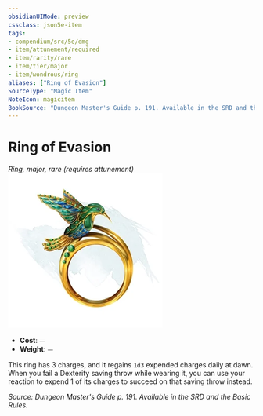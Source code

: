 ```yaml
---
obsidianUIMode: preview
cssclass: json5e-item
tags:
- compendium/src/5e/dmg
- item/attunement/required
- item/rarity/rare
- item/tier/major
- item/wondrous/ring
aliases: ["Ring of Evasion"]
SourceType: "Magic Item"
NoteIcon: magicitem
BookSource: "Dungeon Master's Guide p. 191. Available in the SRD and the Basic Rules."
---
```

# Ring of Evasion
*Ring, major, rare (requires attunement)*  
![](https://raw.githubusercontent.com/5etools-mirror-2/5etools-img/main/items/DMG/Ring%20of%20Evasion.webp#right)  

- **Cost**: ⏤
- **Weight**: ⏤

This ring has 3 charges, and it regains `1d3` expended charges daily at dawn. When you fail a Dexterity saving throw while wearing it, you can use your reaction to expend 1 of its charges to succeed on that saving throw instead.

*Source: Dungeon Master's Guide p. 191. Available in the SRD and the Basic Rules.*